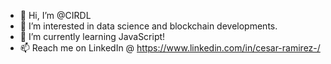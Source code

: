 - 👋 Hi, I’m @CIRDL
- 👀 I’m interested in data science and blockchain developments.
- 🌱 I’m currently learning JavaScript! 
- 📫 Reach me on LinkedIn @ https://www.linkedin.com/in/cesar-ramirez-/
